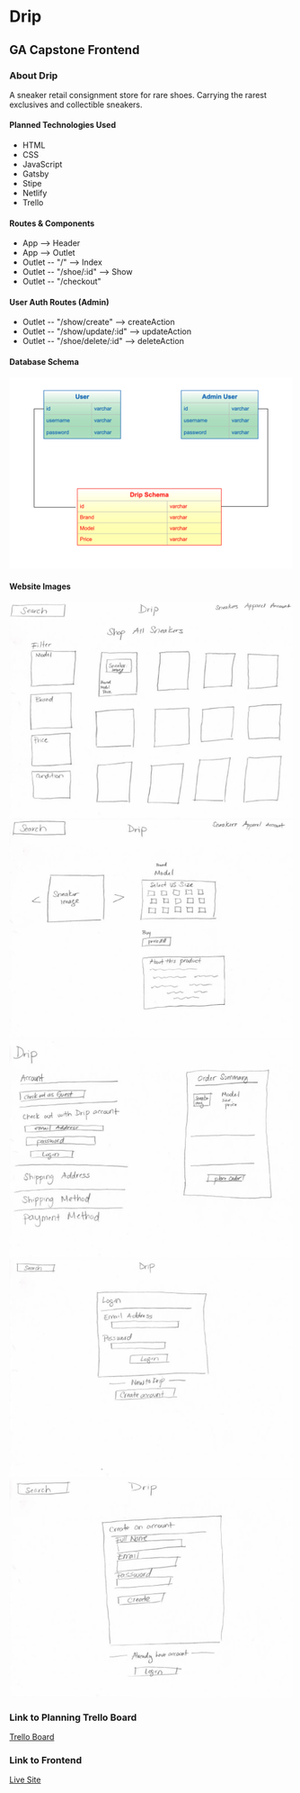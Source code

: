 # Drip

## GA Capstone Frontend

### About Drip
A sneaker retail consignment store for rare shoes. Carrying the rarest exclusives and collectible sneakers. 

#### Planned Technologies Used
- HTML
- CSS
- JavaScript
- Gatsby
- Stipe
- Netlify
- Trello

#### Routes & Components 
- App --> Header 
- App --> Outlet 
- Outlet -- "/" --> Index
- Outlet -- "/shoe/:id" --> Show
- Outlet -- "/checkout" 


#### User Auth Routes (Admin)
- Outlet -- "/show/create" --> createAction
- Outlet -- "/show/update/:id" --> updateAction
- Outlet -- "/shoe/delete/:id" --> deleteAction

#### Database Schema
![Schema](src/img/Model%20Schema.png)

#### Website Images
![IndexPage](src/img/home%20page.jpg)
![ShowPage](src/img/show.jpg)
![Checkout](src/img/checkout.jpg)
![User Auth - Login](src/img/user%20auth%20-%20login.jpg)
![User Auth - Create](src/img/user%20auth%20-%20create.jpg)


### Link to Planning Trello Board
[Trello Board](https://trello.com/invite/b/pv2WzSAP/ATTIba92e98f9914321d38ef5c5349df46ad7E13F8D6/capstone)


### Link to Frontend
[Live Site]()